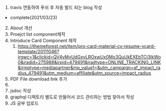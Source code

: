 1. travis 연동하여 푸쉬 후 자동 발드 되는 blog 작성
  - complete(2021/03/23)
2. About 개선
  1. Proejct list component제작
  2. Introduce Card Component 제작
     1. https://themeforest.net/item/pro-card-material-cv-resume-vcard-template/20111046?irgwc=1&clickid=QV4yMvUdGxyLROxwUx0Mo3QuUkEXEbTCj3IkWo0&iradid=275988&irpid=479491&iradtype=ONLINE_TRACKING_LINK&irmptype=mediapartner&mp_value1=&utm_campaign=af_impact_radius_479491&utm_medium=affiliate&utm_source=impact_radius
  3. PDF File download link 추가
  4. 
3. jsdoc 작성
4. graphql 디렉토리 별도로 만들어서 코드 관리하는 방법 찾아서 작성
5. JS 공부 업로드
